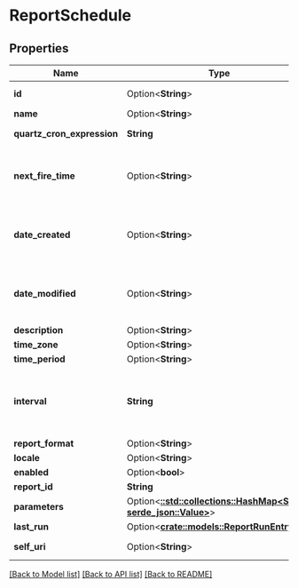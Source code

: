 # ReportSchedule

## Properties

Name | Type | Description | Notes
------------ | ------------- | ------------- | -------------
**id** | Option<**String**> | The globally unique identifier for the object. | [optional][readonly]
**name** | Option<**String**> |  | [optional]
**quartz_cron_expression** | **String** | Quartz Cron Expression | 
**next_fire_time** | Option<**String**> | Date time is represented as an ISO-8601 string. For example: yyyy-MM-ddTHH:mm:ss[.mmm]Z | [optional]
**date_created** | Option<**String**> | Date time is represented as an ISO-8601 string. For example: yyyy-MM-ddTHH:mm:ss[.mmm]Z | [optional]
**date_modified** | Option<**String**> | Date time is represented as an ISO-8601 string. For example: yyyy-MM-ddTHH:mm:ss[.mmm]Z | [optional]
**description** | Option<**String**> |  | [optional]
**time_zone** | Option<**String**> |  | [optional]
**time_period** | Option<**String**> |  | [optional]
**interval** | **String** | Interval. Intervals are represented as an ISO-8601 string. For example: YYYY-MM-DDThh:mm:ss/YYYY-MM-DDThh:mm:ss | 
**report_format** | Option<**String**> |  | [optional]
**locale** | Option<**String**> |  | [optional]
**enabled** | Option<**bool**> |  | [optional]
**report_id** | **String** | Report ID | 
**parameters** | Option<[**::std::collections::HashMap<String, serde_json::Value>**](serde_json::Value.md)> |  | [optional]
**last_run** | Option<[**crate::models::ReportRunEntry**](ReportRunEntry.md)> |  | [optional]
**self_uri** | Option<**String**> | The URI for this object | [optional][readonly]

[[Back to Model list]](../README.md#documentation-for-models) [[Back to API list]](../README.md#documentation-for-api-endpoints) [[Back to README]](../README.md)


